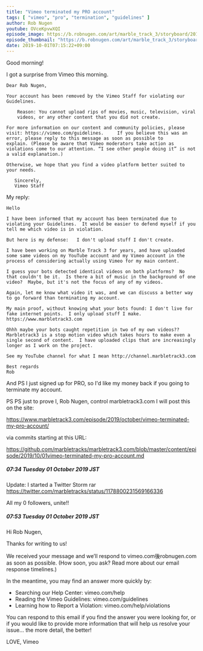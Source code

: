 ```yaml
---
title: "Vimeo terminated my PRO account"
tags: [ "vimeo", "pro", "termination", "guidelines" ]
author: Rob Nugen
youtube: OVceKpvwXQI
episode_image: https://b.robnugen.com/art/marble_track_3/storyboard/2019_oct_1_vimeo_terminated_my_account_smh.png
episode_thumbnail: "https://b.robnugen.com/art/marble_track_3/storyboard/2019_oct_1_vimeo_terminated_my_account_smh.png"
date: 2019-10-01T07:15:22+09:00
---
```


Good morning!

I got a surprise from Vimeo this morning.

    Dear Rob Nugen,
    
    Your account has been removed by the Vimeo Staff for violating our Guidelines.
    
        Reason: You cannot upload rips of movies, music, television, viral
        videos, or any other content that you did not create.
    
    For more information on our content and community policies, please
    visit: https://vimeo.com/guidelines.	 If you believe this was an
    error, please reply to this message as soon as possible to
    explain. (Please be aware that Vimeo moderators take action as
    violations come to our attention. “I see other people doing it” is not
    a valid explanation.)
    
    Otherwise, we hope that you find a video platform better suited to
    your needs.
	
       Sincerely,
       Vimeo Staff

My reply:

    Hello
    
    I have been informed that my account has been terminated due to
    violating your Guidelines.  It would be easier to defend myself if you
    tell me which video is in violation.
    
    But here is my defense:   I don't upload stuff I don't create.
    
    I have been working on Marble Track 3 for years, and have uploaded
    some same videos on my YouTube account and my Vimeo account in the
    process of considering actually using Vimeo for my main content.
    
    I guess your bots detected identical videos on both platforms?  No
    that couldn't be it.  Is there a bit of music in the background of one
    video?  Maybe, but it's not the focus of any of my videos.
    
    Again, let me know what video it was, and we can discuss a better way
    to go forward than terminating my account.
    
    My main proof, without knowing what your bots found: I don't live for
    fake internet points.  I only upload stuff I make.
    https://www.marbletrack3.com 
    
    Ohhh maybe your bots caught repetition in two of my own videos?? 
    Marbletrack3 is a stop motion video which takes hours to make even a
    single second of content.  I have uploaded clips that are increasingly
    longer as I work on the project.
    
    See my YouTube channel for what I mean http://channel.marbletrack3.com
    
    Best regards
    Rob
    
And PS I just signed up for PRO, so I'd like my money back if you going to terminate my account.

PS PS just to prove I, Rob Nugen, control marbletrack3.com I will post this on the site:

https://www.marbletrack3.com/episode/2019/october/vimeo-terminated-my-pro-account/

via commits starting at this URL:

https://github.com/marbletracks/marbletrack3.com/blob/master/content/episode/2019/10/01vimeo-terminated-my-pro-account.md

##### 07:34 Tuesday 01 October 2019 JST

Update: I started a Twitter Storm rar
https://twitter.com/marbletracks/status/1178800231569166336

All my 0 followers, unite!!

##### 07:53 Tuesday 01 October 2019 JST

Hi Rob Nugen,

Thanks for writing to us!

We received your message and we’ll respond to vimeo.com後robnugen.com as soon as possible. (How soon, you ask? Read more about our email response timelines.)

In the meantime, you may find an answer more quickly by:

* Searching our Help Center: vimeo.com/help
* Reading the Vimeo Guidelines: vimeo.com/guidelines
* Learning how to Report a Violation: vimeo.com/help/violations

You can respond to this email if you find the answer you were looking for, or if you would like to provide more information that will help us resolve your issue... the more detail, the better!

LOVE,
Vimeo
